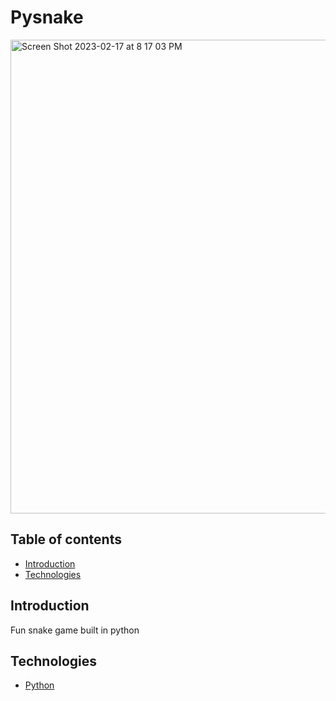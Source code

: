 # Pysnake

<img width="758" alt="Screen Shot 2023-02-17 at 8 17 03 PM" src="https://user-images.githubusercontent.com/36243638/219823817-5e4a2842-cab0-4d75-b7ac-bea886798262.png">

## Table of contents

- [Introduction](#Introduction)
- [Technologies](#Technologies)

## Introduction

Fun snake game built in python

## Technologies

- [Python](https://www.python.org/)
